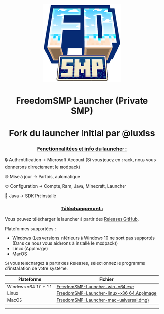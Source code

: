 <p align="center"><img src="../src/assets/images/icon.png" alt="icon-launcher"></p>

<h1 align="center">FreedomSMP Launcher (Private SMP)</h1>
<h1 align="center">Fork du launcher initial par @luxiss</h1>

### **<ins><p align="center">Fonctionnalitées et info du launcher :</p>**

🔒 Authentification -> Microsoft Account (Si vous jouez en crack, nous vous donnerons dirrectement le modpack)

🌐 Mise à jour -> Parfois, automatique

⚙️ Configuration -> Compte, Ram, Java, Minecraft, Launcher

🍵 Java -> SDK Préinstallé

### **<ins><p align="center">Téléchargement :</p>**

Vous pouvez télécharger le launcher à partir des [Releases GitHub](../../../releases).

Plateformes supportées :

- Windows (Les versions infèrieurs à Windows 10 ne sont pas supportés (Dans ce nous vous aiderons à installé le modpack))
- Linux (AppImage)
- MacOS

Si vous téléchargez à partir des Releases, sélectionnez le programme d'installation de votre système.

 Plateforme | Fichier |
| -------- | ---- |
| Windows x64 10 + 11 |  [FreedomSMP-Launcher-win-x64.exe](https://github.com/Rayanis55/FreedomSMP-Launcher/releases/download/1.0.0/FreedomSMP-Launcher-win-x64.exe) |
| Linux |  [FreedomSMP-Launcher-linux-x86 64.AppImage](https://github.com/Rayanis55/FreedomSMP-Launcher/releases/download/1.0.0/FreedomSMP-Launcher-win-x64.exe](https://github.com/Rayanis55/FreedomSMP-Launcher/releases/download/1.0.0/FreedomSMP-Launcher-linux-x86_64.AppImage)) |
| MacOS | [FreedomSMP-Launcher-mac-universal.dmg)](https://github.com/Rayanis55/FreedomSMP-Launcher/releases/download/1.0.0/FreedomSMP-Launcher-win-x64.exe](https://github.com/Rayanis55/FreedomSMP-Launcher/releases/download/1.0.0/FreedomSMP-Launcher-mac-universal.dmg)) |

---
